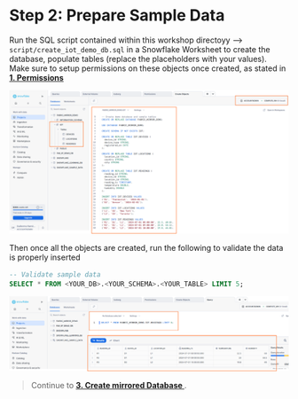 # Step 2: Prepare Sample Data

Run the SQL script contained within this workshop directoyy --> `script/create_iot_demo_db.sql` in a Snowflake Worksheet to create the database, populate tables (replace the placeholders with your values). Make sure to setup permissions on these objects once created, as stated in **[1. Permissions ](01-permissions.md)**


![Mirror2](img/mirror2.png)


Then once all the objects are created, run the following to validate the data is properly inserted

```sql
-- Validate sample data
SELECT * FROM <YOUR_DB>.<YOUR_SCHEMA>.<YOUR_TABLE> LIMIT 5;
```

![Mirror3](img/mirror3.png)


> Continue to **[3. Create mirrored Database ](03-create-mirrored-db.md)**.
